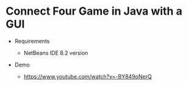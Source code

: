 # Connect Four Game in Java with a GUI

- Requirements
  - NetBeans IDE 8.2 version
  
- Demo
  - https://www.youtube.com/watch?v=-BY849oNerQ
